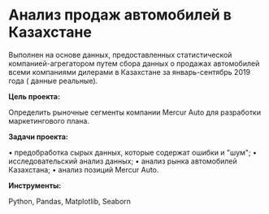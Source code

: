 # Анализ продаж автомобилей в Казахстане

Выполнен на основе данных, предоставленных статистической компанией-агрегатором путем сбора данных о продажах автомобилей всеми компаниями дилерами в Казахстане за январь-сентябрь 2019 года ( данные реальные).

**Цель проекта:**

Определить рыночные сегменты компании Mercur Auto для разработки маркетингового плана.

**Задачи проекта:**

•	предобработка сырых данных, которые содержат ошибки и "шум";
•	исследовательский анализ данных;
•	анализ рынка автомобилей Казахстана;
•	анализ позиций Mercur Auto.

**Инструменты:**

Python, Pandas, Matplotlib, Seaborn
